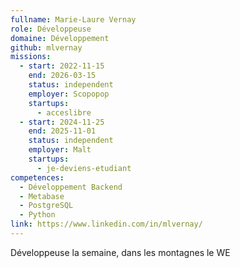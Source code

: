 ```yaml
---
fullname: Marie-Laure Vernay
role: Développeuse
domaine: Développement
github: mlvernay
missions:
  - start: 2022-11-15
    end: 2026-03-15
    status: independent
    employer: Scopopop
    startups:
      - acceslibre
  - start: 2024-11-25
    end: 2025-11-01
    status: independent
    employer: Malt
    startups:
      - je-deviens-etudiant
competences:
  - Développement Backend
  - Metabase
  - PostgreSQL
  - Python
link: https://www.linkedin.com/in/mlvernay/
---
```

Développeuse la semaine, dans les montagnes le WE